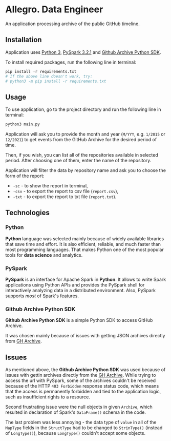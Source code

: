 # Allegro. Data Engineer

An application processing archive of the public GitHub timeline.

## Installation
Application uses [Python 3](https://www.python.org/downloads/), [PySpark 3.2.1](https://spark.apache.org/docs/latest/api/python/) and [Github Archive Python SDK](https://github.com/nickderobertis/py-gh-archive).

To install required packages, run the following line in terminal:
```python
pip install -r requirements.txt
# If the above line doesn't work, try:
# python3 -m pip install -r requirements.txt
```

## Usage
To use application, go to the project directory and run the following line in terminal:
```python
python3 main.py
```
Application will ask you to provide the month and year (`M/YYY`, e.g. `1/2015` or `12/2021`) to get events from the GitHub Archive for the desired period of time.

Then, if you wish, you can list all of the repositories available in selected period. After choosing one of them, enter the name of the repository.

Application will filter the data by repository name and ask you to choose the form of the report:
- `-sc` - to show the report in terminal,
- `-csv` - to export the report to csv file (`report.csv`),
- `-txt` - to export the report to txt file (`report.txt`).

## Technologies

### Python
**Python** language was selected mainly because of widely available libraries that save time and effort. It is also efficient, reliable, and much faster than most programming languages. That makes Python one of the most popular tools for **data science** and analytics.

### PySpark
**PySpark** is an interface for Apache Spark in **Python**. It allows to write Spark applications using Python APIs and provides the PySpark shell for interactively analyzing data in a distributed environment. Also, PySpark supports *most* of Spark's features.

### Github Archive Python SDK
**Github Archive Python SDK** is a simple Python SDK to access GitHub Archive.

It was chosen mainly because of issues with getting JSON archives directly from [GH Archive](http://www.gharchive.org/).

## Issues
As mentioned above, the **Github Archive Python SDK** was used because of issues with gettin archives directly from the [GH Archive](http://www.gharchive.org/). While trying to access the url with PySpark, some of the archives couldn't be received because of the HTTP `403 Forbidden` response status code, which means that the access is permanently forbidden and tied to the application logic, such as insufficient rights to a resource.

Second frustrating issue were the null objects in given `Archive`, which resulted in declaration of Spark's `DataFrame()` schema in the code.

The last problem was less annoying - the data type of `value` in all of the `MapType` fields in the `StructType` had to be changed to `StrinType()` (instead of `LongType()`), because `LongType()` couldn't accept some objects.